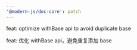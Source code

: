 ```yaml
---
'@modern-js/doc-core': patch
---
```


feat: optimize withBase api to avoid duplicate base

feat: 优化 withBase api，避免重复添加 base
